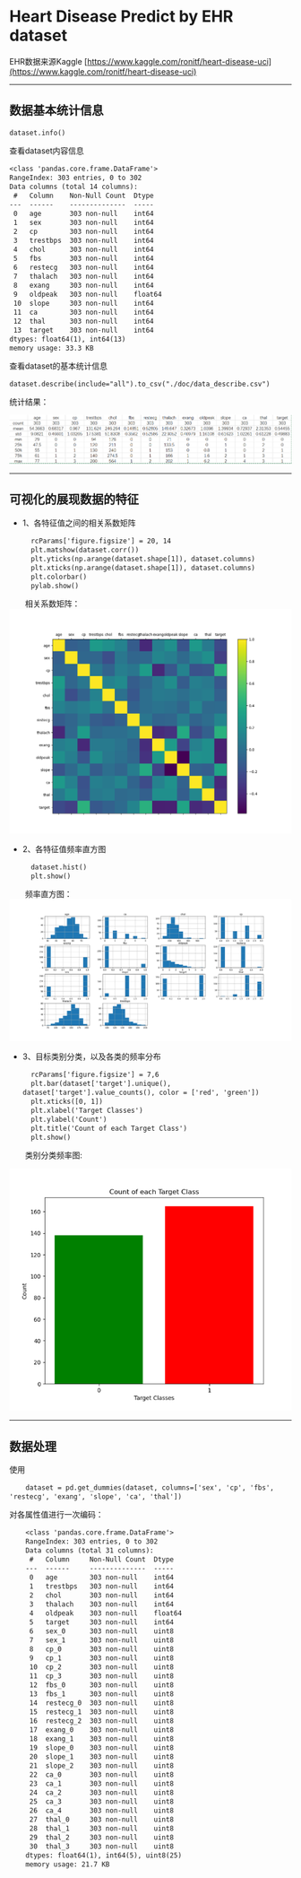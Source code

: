 # Heart Disease Predict by EHR dataset

EHR数据来源Kaggle [https://www.kaggle.com/ronitf/heart-disease-uci](https://www.kaggle.com/ronitf/heart-disease-uci)

**********************************
## 数据基本统计信息

    dataset.info()

查看dataset内容信息

    <class 'pandas.core.frame.DataFrame'>
    RangeIndex: 303 entries, 0 to 302
    Data columns (total 14 columns):
     #   Column    Non-Null Count  Dtype  
    ---  ------    --------------  -----  
     0   age       303 non-null    int64  
     1   sex       303 non-null    int64  
     2   cp        303 non-null    int64  
     3   trestbps  303 non-null    int64  
     4   chol      303 non-null    int64  
     5   fbs       303 non-null    int64  
     6   restecg   303 non-null    int64  
     7   thalach   303 non-null    int64  
     8   exang     303 non-null    int64  
     9   oldpeak   303 non-null    float64
     10  slope     303 non-null    int64  
     11  ca        303 non-null    int64  
     12  thal      303 non-null    int64  
     13  target    303 non-null    int64  
    dtypes: float64(1), int64(13)
    memory usage: 33.3 KB

查看dataset的基本统计信息

    dataset.describe(include="all").to_csv("./doc/data_describe.csv")
    
统计结果：

![data_describe](./doc/data_describe.png)

**********************************
## 可视化的展现数据的特征

- 1、各特征值之间的相关系数矩阵

        rcParams['figure.figsize'] = 20, 14
        plt.matshow(dataset.corr())
        plt.yticks(np.arange(dataset.shape[1]), dataset.columns)
        plt.xticks(np.arange(dataset.shape[1]), dataset.columns)
        plt.colorbar()
        pylab.show()

&emsp;&emsp;相关系数矩阵：
![data_corr](./doc/data_corr.png)

- 2、各特征值频率直方图

        dataset.hist()
        plt.show()
        
&emsp;&emsp;频率直方图：
![data_hist](./doc/data_hist.png)

- 3、目标类别分类，以及各类的频率分布

        rcParams['figure.figsize'] = 7,6
        plt.bar(dataset['target'].unique(), dataset['target'].value_counts(), color = ['red', 'green'])
        plt.xticks([0, 1])
        plt.xlabel('Target Classes')
        plt.ylabel('Count')
        plt.title('Count of each Target Class')
        plt.show()
        
&emsp;&emsp;类别分类频率图:

![data_target](./doc/data_target.png)

**********************************
## 数据处理
使用
        
        dataset = pd.get_dummies(dataset, columns=['sex', 'cp', 'fbs', 'restecg', 'exang', 'slope', 'ca', 'thal'])

对各属性值进行一次编码：
        
        <class 'pandas.core.frame.DataFrame'>
        RangeIndex: 303 entries, 0 to 302
        Data columns (total 31 columns):
         #   Column     Non-Null Count  Dtype  
        ---  ------     --------------  -----  
         0   age        303 non-null    int64  
         1   trestbps   303 non-null    int64  
         2   chol       303 non-null    int64  
         3   thalach    303 non-null    int64  
         4   oldpeak    303 non-null    float64
         5   target     303 non-null    int64  
         6   sex_0      303 non-null    uint8  
         7   sex_1      303 non-null    uint8  
         8   cp_0       303 non-null    uint8  
         9   cp_1       303 non-null    uint8  
         10  cp_2       303 non-null    uint8  
         11  cp_3       303 non-null    uint8  
         12  fbs_0      303 non-null    uint8  
         13  fbs_1      303 non-null    uint8  
         14  restecg_0  303 non-null    uint8  
         15  restecg_1  303 non-null    uint8  
         16  restecg_2  303 non-null    uint8  
         17  exang_0    303 non-null    uint8  
         18  exang_1    303 non-null    uint8  
         19  slope_0    303 non-null    uint8  
         20  slope_1    303 non-null    uint8  
         21  slope_2    303 non-null    uint8  
         22  ca_0       303 non-null    uint8  
         23  ca_1       303 non-null    uint8  
         24  ca_2       303 non-null    uint8  
         25  ca_3       303 non-null    uint8  
         26  ca_4       303 non-null    uint8  
         27  thal_0     303 non-null    uint8  
         28  thal_1     303 non-null    uint8  
         29  thal_2     303 non-null    uint8  
         30  thal_3     303 non-null    uint8  
        dtypes: float64(1), int64(5), uint8(25)
        memory usage: 21.7 KB
